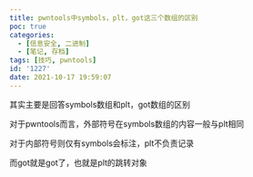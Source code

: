 ```yaml
---
title: pwntools中symbols，plt，got这三个数组的区别
poc: true
categories:
  - [信息安全, 二进制]
  - [笔记, 存档]
tags: [技巧, pwntools]
id: '1227'
date: 2021-10-17 19:59:07
---
```


其实主要是回答symbols数组和plt，got数组的区别

对于pwntools而言，外部符号在symbols数组的内容一般与plt相同

对于内部符号则仅有symbols会标注，plt不负责记录

而got就是got了，也就是plt的跳转对象